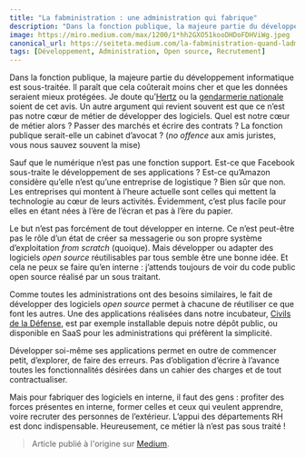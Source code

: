 ```yaml
---
title: "La fabministration : une administration qui fabrique"
description: "Dans la fonction publique, la majeure partie du développement informatique est sous-traitée. Soit disant que ça coûte moins cher et que"
image: https://miro.medium.com/max/1200/1*hh2GXO51kooDHDoFDHViWg.jpeg
canonical_url: https://seiteta.medium.com/la-fabministration-quand-ladministration-fabrique-c2e4dba1b9b0
tags: [Développement, Administration, Open source, Recrutement]
---
```


Dans la fonction publique, la majeure partie du développement informatique est sous-traitée. Il paraît que cela coûterait moins cher et que les données seraient mieux protégées. Je doute qu’[Hertz](https://mobile.twitter.com/faris/status/1121008118475972608) ou la [gendarmerie nationale](https://mobile.twitter.com/CesarLizurey/status/1168610854847184896) soient de cet avis. Un autre argument qui revient souvent est que ce n’est pas notre cœur de métier de développer des logiciels. Quel est notre cœur de métier alors ? Passer des marchés et écrire des contrats ? La fonction publique serait-elle un cabinet d’avocat ? (_no offence_ aux amis juristes, vous nous sauvez souvent la mise)

Sauf que le numérique n’est pas une fonction support. Est-ce que Facebook sous-traite le développement de ses applications ? Est-ce qu’Amazon considère qu’elle n’est qu’une entreprise de logistique ? Bien sûr que non. Les entreprises qui montent à l’heure actuelle sont celles qui mettent la technologie au cœur de leurs activités. Évidemment, c’est plus facile pour elles en étant nées à l’ère de l’écran et pas à l’ère du papier.

Le but n’est pas forcément de tout développer en interne. Ce n’est peut-être pas le rôle d’un état de créer sa messagerie ou son propre système d’exploitation _from scratch_ (quoique). Mais développer ou adapter des logiciels _open source_ réutilisables par tous semble être une bonne idée. Et cela ne peux se faire qu’en interne : j’attends toujours de voir du code public open source réalisé par un sous traitant.

Comme toutes les administrations ont des besoins similaires, le fait de développer des logiciels _open source_ permet à chacune de réutiliser ce que font les autres. Une des applications réalisées dans notre incubateur, [Civils de la Défense](https://civilsdeladefense.fabnum.fr/), est par exemple installable depuis notre dépôt public, ou disponible en SaaS pour les administrations qui préfèrent la simplicité.

Développer soi-même ses applications permet en outre de commencer petit, d’explorer, de faire des erreurs. Pas d’obligation d’écrire à l’avance toutes les fonctionnalités désirées dans un cahier des charges et de tout contractualiser.

Mais pour fabriquer des logiciels en interne, il faut des gens : profiter des forces présentes en interne, former celles et ceux qui veulent apprendre, voire recruter des personnes de l’extérieur. L’appui des départements RH est donc indispensable. Heureusement, ce métier là n’est pas sous traité !

> Article publié à l'origine sur [Medium](https://seiteta.medium.com/la-fabministration-quand-ladministration-fabrique-c2e4dba1b9b0).
